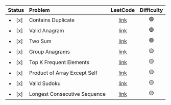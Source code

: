|    Status     | Problem                      |                              LeetCode                              |   Difficulty    |
| :-----------: | :--------------------------- | :----------------------------------------------------------------: | :-------------: |
| <li>[x] </li> | Contains Duplicate           |      [link](https://leetcode.com/problems/contains-duplicate)      | :green_circle:  |
| <li>[x] </li> | Valid Anagram                |        [link](https://leetcode.com/problems/valid-anagram)         | :green_circle:  |
| <li>[x] </li> | Two Sum                      |           [link](https://leetcode.com/problems/two-sum)            | :green_circle:  |
| <li>[x] </li> | Group Anagrams               |        [link](https://leetcode.com/problems/group-anagrams)        | :yellow_circle: |
| <li>[x] </li> | Top K Frequent Elements      |   [link](https://leetcode.com/problems/top-k-frequent-elements)    | :yellow_circle: |
| <li>[x] </li> | Product of Array Except Self | [link](https://leetcode.com/problems/product-of-array-except-self) | :yellow_circle: |
| <li>[x] </li> | Valid Sudoku                 |         [link](https://leetcode.com/problems/valid-sudoku)         | :yellow_circle: |
| <li>[x] </li> | Longest Consecutive Sequence | [link](https://leetcode.com/problems/longest-consecutive-sequence) | :yellow_circle: |
